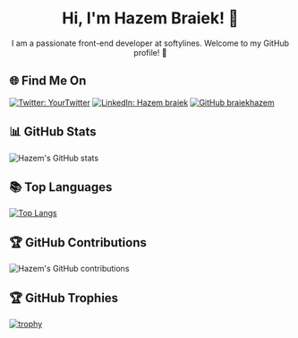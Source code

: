 
  <h1 align="center" > Hi, I'm Hazem Braiek! 👋</h1>



  <p align="center">
   I am a passionate front-end developer at softylines. Welcome to my GitHub profile! 🚀
  </p>



## 🌐 Find Me On

[![Twitter: YourTwitter](https://img.shields.io/twitter/follow/BraiekHazem?style=social)](https://twitter.com/hbHazembraiek)
[![LinkedIn: Hazem braiek](https://img.shields.io/badge/-BraiekHazem-blue?style=flat-square&logo=Linkedin&logoColor=white&link=braiek-hazem)](https://www.linkedin.com/in/braiek-hazem)
[![GitHub braiekhazem](https://img.shields.io/github/followers/braiekhazem?label=follow&style=social)](https://github.com/braiekhazem)

## 📊 GitHub Stats

![Hazem's GitHub stats](https://github-readme-stats.vercel.app/api?username=braiekhazem&show_icons=true&theme=radical)

## 📚 Top Languages

[![Top Langs](https://github-readme-stats.vercel.app/api/top-langs/?username=braiekhazem&layout=compact&theme=radical)](https://github.com/braiekhazem/github-readme-stats)

## 🏆 GitHub Contributions

![Hazem's GitHub contributions](https://github-readme-streak-stats.herokuapp.com/?user=braiekhazem&theme=radical)

## 🏆 GitHub Trophies

[![trophy](https://github-profile-trophy.vercel.app/?username=braiekhazem&theme=radical)](https://github.com/braiekhazem/github-profile-trophy)
